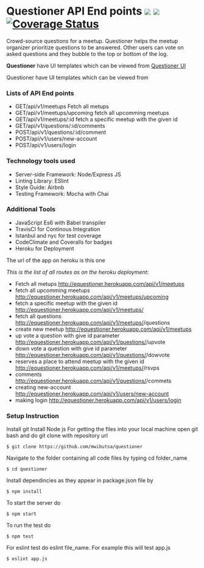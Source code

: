 # Questioner API End points <img src="https://travis-ci.org/mwibutsa/Questioner.svg?branch=develop"> <a href="https://codeclimate.com/github/mwibutsa/Questioner/maintainability"><img src="https://api.codeclimate.com/v1/badges/0c62f5ba1972945dbe6f/maintainability" /></a> <a href='https://coveralls.io/github/mwibutsa/Questioner?branch=feature_fileuload'><img src='https://coveralls.io/repos/github/mwibutsa/Questioner/badge.svg?branch=feature_fileuload' alt='Coverage Status' /></a>


Crowd-source questions for a meetup. Questioner helps the meetup organizer prioritize questions to be answered. Other users can vote on asked questions and they bubble to the top or bottom of the log.

<strong>Questioner</strong> have UI templates which can be viewed from <a href="https://mwibutsa.github.io/Questioner/UI/index.html">Questioner UI</a>

Questioner have UI templates which can be viewed from

### Lists of API End points
- GET/api/v1/meetups Fetch all metups
- GET/api/v1/meetups/upcoming fetch all upcomming meetups
- GET/api/v1/meetups/:id  fetch a specific meetup with the given id
- GET/api/v1/questions/:id/comments
- POST/api/v1/questions/:id/comment
- POST/api/v1/users/new-account
- POST/api/v1/users/login



### Technology tools used
- Server-side Framework: Node/Express JS
- Linting Library: ESlint
- Style Guide: Airbnb
- Testing Framework: Mocha with Chai

### Additional Tools
- JavaScript Es6 with Babel transpiler
- TravisCI for Continous Integration
- Istanbul and nyc for test coverage
- CodeClimate and Coveralls for badges
- Heroku for Deployment

The url of the app on heroku is this one

*This is the list of all routes as on the heroku deployment*:
- Fetch all metups http://equestioner.herokuapp.com/api/v1/meetups
- fetch all upcomming meetups http://equestioner.herokuapp.com/api/v1/meetups/upcoming
- fetch a specific meetup with the given id http://equestioner.herokuapp.com/api/v1/meetups/<id>
- fetch all questions http://equestioner.herokuapp.com/api/v1/meetups/<id>/questions
- create new meetup http://equestioner.herokuapp.com/api/v1/meetups
- up vote a question with give id parameter http://equestioner.herokuapp.com/api/v1/questions/<id>/upvote
- down vote a question with give id parameter http://equestioner.herokuapp.com/api/v1/questions/<id>/dowvote
- reserves a place to attend meetup with the given id http://equestioner.herokuapp.com/api/v1/meetups/<id>/rsvps
- comments http://equestioner.herokuapp.com/api/v1/questions/<id>/commets
- creating new-account http://equestioner.herokuapp.com/api/v1/users/new-account
- making login http://equestioner.herokuapp.com/api/v1/users/login


### Setup Instruction
Install git 
Install Node js
For getting the files into your local machine open git bash and do git clone with repository url
```
$ git clone https://github.com/mwibutsa/questioner
```
Navigate to the folder containing all code files by typing cd folder_name
```
$ cd questioner
```
Install dependincies as they appear in package.json file by
```
$ npm install
```
To start the server do
 ```
 $ npm start
 ```
To run the test do
```
$ npm test
```
For eslint test do eslint file_name. For example this will test app.js
```
$ eslint app.js
```




